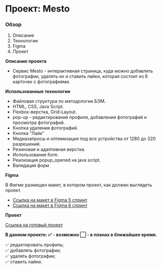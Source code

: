 # Проект: Mesto

### Обзор

1. Описание
2. Технологии
3. Figma
4. Проект

**Описание проекта**

* Cервис Mesto - интерактивная страница, куда можно добавлять фотографии, удалять их и ставить лайки, которая состоит из 6 карточек с фотографиями.

**Использованные технологии**

* Файловая структура по методологии БЭМ.
* HTML, CSS, Java Script.
* Flexbox-верстка, Grid-Layout.
* pop-up - редактирования профиля, добавления фотографий и просмотра фотографий.
* Кнопка удаления фотографий.
* Кнопка "Лайк"
* Медиазапросы и оптимизация под все устройства от 1280 до 320 разрешений.
* Резиновая и адаптивная верстка.
* Использование form.
* Реализация popup_opened на java script.
* Валидация форм

**Figma**

В Фигме размещен макет, в котором проект, как должен выглядеть проект.
* [Ссылка на макет в Figma 5 спринт](https://www.figma.com/file/bjyvbKKJN2naO0ucURl2Z0/JavaScript.-Sprint-5?node-id=0%3A1)
* [Ссылка на макет в Figma 6 спринт](https://www.figma.com/file/kRVLKwYG3d1HGLvh7JFWRT/JavaScript.-Sprint-6?node-id=0%3A1)

**Проект**

[Ссылка на готовый проект](https://innaromanova.github.io/mesto/)

**В данном проекте: :white_check_mark: - возможно :white_large_square: - в планах в ближайшее время.**

:white_check_mark: редактировать профиль;    
:white_check_mark: добавлять фотографии;    
:white_check_mark: удалять фотографии;    
:white_check_mark: ставить лайки.
